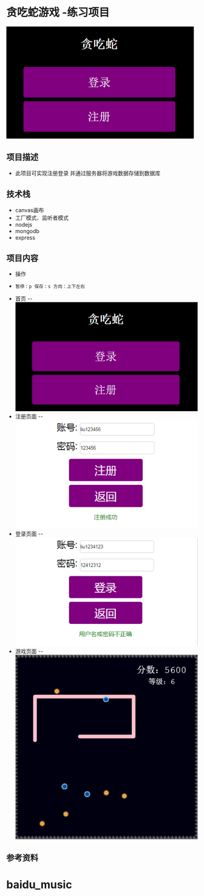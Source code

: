 # 贪吃蛇游戏 -练习项目
![image](https://github.com/liu181/eatingSnack/blob/master/picture/home.bmp)
## 项目描述
- 此项目可实现注册登录 并通过服务器将游戏数据存储到数据库
## 技术栈
- canvas画布
- 工厂模式、监听者模式
- nodejs
- mongodb
- express

## 项目内容
- 操作  
-     暂停：p 保存：s 方向：上下左右
- 首页
-- ![image](https://github.com/liu181/eatingSnack/blob/master/picture/home.bmp)
- 注册页面
-- ![image](https://github.com/liu181/eatingSnack/blob/master/picture/register.bmp)
- 登录页面
-- ![image](https://github.com/liu181/eatingSnack/blob/master/picture/login.bmp)
- 游戏页面
-- ![image](https://github.com/liu181/eatingSnack/blob/master/picture/game.bmp)

## 参考资料

# baidu_music
